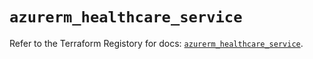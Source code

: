 # `azurerm_healthcare_service`

Refer to the Terraform Registory for docs: [`azurerm_healthcare_service`](https://www.terraform.io/docs/providers/azurerm/r/healthcare_service).
